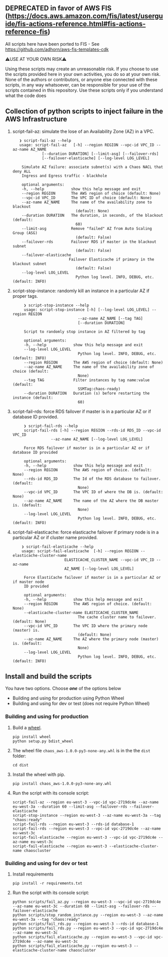 ## DEPRECATED in favor of AWS FIS (https://docs.aws.amazon.com/fis/latest/userguide/fis-actions-reference.html#fis-actions-reference-fis) 

All scripts here have been ported to FIS - See https://github.com/adhorn/aws-fis-templates-cdk

⚠️USE AT YOUR OWN RISK⚠️

Using these scripts may create an unreasonable risk. If you choose to use the scripts provided here in your own activities, you do so at your own risk.
None of the authors or contributors, or anyone else connected with these scripts, in any way whatsoever, can be responsible for your use of the scripts contained in this repository.
Use these scripts only if you understand what the code does

## Collection of python scripts to inject failure in the AWS Infrastructure

1. script-fail-az: simulate the lose of an Availability Zone (AZ) in a VPC.

     ```shell
        ❯ script-fail-az --help
        usage: script-fail-az   [-h] --region REGION --vpc-id VPC_ID --az-name AZ_NAME
                  [--duration DURATION] [--limit-asg] [--failover-rds]
                  [--failover-elasticache] [--log-level LOG_LEVEL]

         Simulate AZ failure: associate subnet(s) with a Chaos NACL that deny ALL
         Ingress and Egress traffic - blackhole

         optional arguments:
         -h, --help            show this help message and exit
         --region REGION       The AWS region of choice (default: None)
         --vpc-id VPC_ID       The VPC ID of choice (default: None)
         --az-name AZ_NAME     The name of the availability zone to blackout
                                 (default: None)
         --duration DURATION   The duration, in seconds, of the blackout (default:
                                 60)
         --limit-asg           Remove "failed" AZ from Auto Scaling Group (ASG)
                                 (default: False)
         --failover-rds        Failover RDS if master in the blackout subnet
                                 (default: False)
         --failover-elasticache
                              Failover Elasticache if primary in the blackout subnet
                                 (default: False)
         --log-level LOG_LEVEL
                                 Python log level. INFO, DEBUG, etc. (default: INFO)
    ```

2. script-stop-instance: randomly kill an instance in a particular AZ if proper tags.

    ```shell
         ❯ script-stop-instance --help
         usage: script-stop-instance [-h] [--log-level LOG_LEVEL] --region REGION
                                 --az-name AZ_NAME [--tag TAG]
                                 [--duration DURATION]

         Script to randomly stop instance in AZ filtered by tag

         optional arguments:
         -h, --help            show this help message and exit
         --log-level LOG_LEVEL
                                 Python log level. INFO, DEBUG, etc. (default: INFO)
         --region REGION       The AWS region of choice (default: None)
         --az-name AZ_NAME     The name of the availability zone of choice (default:
                                 None)
         --tag TAG             Filter instances by tag name:value (default:
                                 SSMTag:chaos-ready)
         --duration DURATION   Duration (s) before restarting the instance (default:
                                 60)
    ```

3. script-fail-rds: force RDS failover if master is in a particular AZ or if database ID provided.

    ```shell
         ❯ script-fail-rds --help
         script-fail-rds [-h] --region REGION --rds-id RDS_ID --vpc-id VPC_ID
                     --az-name AZ_NAME [--log-level LOG_LEVEL]

         Force RDS failover if master is in a particular AZ or if database ID provided

         optional arguments:
         -h, --help            show this help message and exit
         --region REGION       The AWS region of choice. (default: None)
         --rds-id RDS_ID       The Id of the RDS database to failover. (default:
                                 None)
         --vpc-id VPC_ID       The VPC ID of where the DB is. (default: None)
         --az-name AZ_NAME     The name of the AZ where the DB master is. (default:
                                 None)
         --log-level LOG_LEVEL
                                 Python log level. INFO, DEBUG, etc. (default: INFO)
    ```

4. script-fail-elasticache: force elasticache failover if primary node is in a particular AZ or if cluster name provided.

    ```shell
        ❯ script-fail-elasticache --help
        usage: script-fail-elasticache  [-h] --region REGION --elasticache-cluster-name
                           ELASTICACHE_CLUSTER_NAME --vpc-id VPC_ID --az-name
                           AZ_NAME [--log-level LOG_LEVEL]

         Force ElastiCache failover if master is in a particular AZ or if master node
         ID provided

         optional arguments:
         -h, --help            show this help message and exit
         --region REGION       The AWS region of choice. (default: None)
         --elasticache-cluster-name ELASTICACHE_CLUSTER_NAME
                                 The cache cluster name to failover. (default: None)
         --vpc-id VPC_ID       The VPC ID where the primary node (master) is.
                                 (default: None)
         --az-name AZ_NAME     The AZ where the primary node (master) is. (default:
                                 None)
         --log-level LOG_LEVEL
                                 Python log level. INFO, DEBUG, etc. (default: INFO)
    ```

## Install and build the scripts

You have two options. Choose _**one**_ of the options below

* Building and using for production using Python Wheel
* Building and using for dev or test (does not require Python Wheel)

### Building and using for production

1. Build a [wheel][wheel].

   ```shell
   pip install wheel
   python setup.py bdist_wheel
   ```

1. The wheel file `chaos_aws-1.0.0-py3-none-any.whl` is in the the `dist` folder:

   ```shell
   cd dist
   ```

1. Install the wheel with pip.

   ```shell
   pip install chaos_aws-1.0.0-py3-none-any.whl
   ```

1. Run the script with its console script:

   ```shell
   script-fail-az --region eu-west-3 --vpc-id vpc-2719dc4e --az-name eu-west-3a --duration 60 --limit-asg --failover-rds --failover-elasticache
   script-stop-instance --region eu-west-3 --az-name eu-west-3a --tag "chaos:ready"
   script-fail-rds --region eu-west-3 --rds-id database-1
   script-fail-rds --region eu-west-3 --vpc-id vpc-2719dc4e --az-name eu-west-3c
   script-fail-elasticache --region eu-west-3 --vpc-id vpc-2719dc4e --az-name eu-west-3c
   script-fail-elasticache --region eu-west-3 --elasticache-cluster-name chaoscluster
   ```

### Building and using for dev or test

1. Install requirements

   ```shell
   pip install -r requirements.txt
   ```

1. Run the script with its console script:

   ```shell
   python scripts/fail_az.py --region eu-west-3 --vpc-id vpc-2719dc4e --az-name eu-west-3c --duration 60 --limit-asg --failover-rds --failover-elasticache
   python scripts/stop_random_instance.py --region eu-west-3 --az-name eu-west-3a --tag "chaos:ready"
   python scripts/fail_rds.py --region eu-west-3 --rds-id database-1
   python scripts/fail_rds.py --region eu-west-3 --vpc-id vpc-2719dc4e --az-name eu-west-3c
   python scripts/fail_elasticache.py --region eu-west-3 --vpc-id vpc-2719dc4e --az-name eu-west-3c
   python scripts/fail_elasticache.py --region eu-west-3 --elasticache-cluster-name chaoscluster
   ```

[wheel]: http://pythonwheels.com
